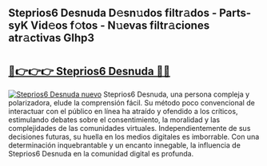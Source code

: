## Steprios6 Desnuda D𝚎sn𝚞dos filtr𝚊dos - Parts-syK Vid𝚎os f𝚘tos - N𝚞evas filtr𝚊ciones atr𝚊ctivas GIhp3

# <h2><a href="http://mb4db0.tromn.icu/?c=Steprios6+Desnuda">🔗👉👉👉 Steprios6 Desnuda 🔗🔗</a></h2>

[![Steprios6 Desnuda nuevo](https://i.imgur.com/pEAQMta.gif)](http://mb4db0.tromn.icu/?c=Steprios6+Desnuda)
Steprios6 Desnuda, una persona compleja y polarizadora, elude la comprensión fácil. Su método poco convencional de interactuar con el público en línea ha atraído y ofendido a los críticos, estimulando debates sobre el consentimiento, la moralidad y las complejidades de las comunidades virtuales. Independientemente de sus decisiones futuras, su huella en los medios digitales es imborrable. Con una determinación inquebrantable y un encanto innegable, la influencia de Steprios6 Desnuda en la comunidad digital es profunda.
